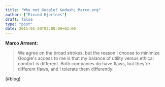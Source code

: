 ```yaml
---
title: "Why not Google? &ndash; Marco.org"
author: ["Eivind Hjertnes"]
draft: false
type: "post"
date: 2015-05-30T02:00:00+02:00
---
```


**Marco Arment:**

> We agree on the broad strokes, but the reason I choose to minimize
> Google's access to me is that my balance of utility versus ethical
> comfort is different. Both companies do have flaws, but they're
> different flaws, and I tolerate them differently:

(#blog)
